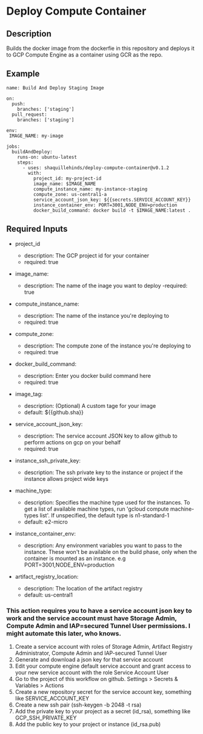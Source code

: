 # Deploy Compute Container

## Description

Builds the docker image from the dockerfie in this repository and deploys it to GCP Compute Engine as a container using GCR as the repo.

## Example

```
name: Build And Deploy Staging Image

on:
  push:
    branches: ['staging']
  pull_request:
    branches: ['staging']

env:
 IMAGE_NAME: my-image

jobs:
  buildAndDeploy:
    runs-on: ubuntu-latest
    steps:
      - uses: shaquillehinds/deploy-compute-container@v0.1.2
        with:
          project_id: my-project-id
          image_name: $IMAGE_NAME
          compute_instance_name: my-instance-staging
          compute_zone: us-central1-a
          service_account_json_key: ${{secrets.SERVICE_ACCOUNT_KEY}}
          instance_container_env: PORT=3001,NODE_ENV=production
          docker_build_command: docker build -t $IMAGE_NAME:latest .
```

## Required Inputs

- project_id

  - description: The GCP project id for your container
  - required: true

- image_name:
  - description: The name of the inage you want to deploy
    -required: true
- compute_instance_name:
  - description: The name of the instance you're deploying to
  - required: true
- compute_zone:
  - description: The compute zone of the instance you're deploying to
  - required: true
- docker_build_command:
  - description: Enter you docker build command here
  - required: true
- image_tag:
  - description: (Optional) A custom tage for your image
  - default: ${{github.sha}}
- service_account_json_key:
  - description: The service account JSON key to allow github to perform actions on gcp on your behalf
  - required: true
- instance_ssh_private_key:
  - description: The ssh private key to the instance or project if the instance allows project wide keys
- machine_type:
  - description: Specifies the machine type used for the instances. To get a list of available machine types, run 'gcloud compute machine-types list'. If unspecified, the default type is n1-standard-1
  - default: e2-micro
- instance_container_env:
  - description: Any environment variables you want to pass to the instance. These won't be available on the build phase, only when the container is mounted as an instance. e.g PORT=3001,NODE_ENV=production
- artifact_registry_location:
  - description: The location of the artifact registry
  - default: us-central1

### This action requires you to have a service account json key to work and the service account must have Storage Admin, Compute Admin and IAP=secured Tunnel User permissions. I might automate this later, who knows.

1. Create a service account with roles of Storage Admin, Artifact Registry Administrator, Compute Admin and IAP-secured Tunnel User
2. Generate and download a json key for that service account
3. Edit your compute engine default service account and grant access to your new service account with the role Service Account User
4. Go to the project of this workflow on github. Settings > Secrets & Variables > Actions
5. Create a new repository secret for the service account key, something like SERVICE_ACCOUNT_KEY
6. Create a new ssh pair (ssh-keygen -b 2048 -t rsa)
7. Add the private key to your project as a secret (id_rsa), something like GCP_SSH_PRIVATE_KEY
8. Add the public key to your project or instance (id_rsa.pub)
